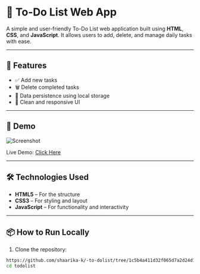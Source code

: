 # 📝 To-Do List Web App

A simple and user-friendly To-Do List web application built using **HTML**, **CSS**, and **JavaScript**. It allows users to add, delete, and manage daily tasks with ease.

---

## 🚀 Features

- ✅ Add new tasks
- 🗑️ Delete completed tasks
- 💾 Data persistence using local storage
- 🎨 Clean and responsive UI

---

## 📸 Demo

![Screenshot](![image](https://github.com/user-attachments/assets/44022a02-3937-4f04-bfa5-43c7c7607c3e)
)

Live Demo: [Click Here](https://github.com/shaarika-k/-to-dolist/tree/1c5b4a411d32f065d7a2d24d1d211128b5d8a607/todolist) 

---

## 🛠️ Technologies Used

- **HTML5** – For the structure
- **CSS3** – For styling and layout
- **JavaScript** – For functionality and interactivity

---

## 📦 How to Run Locally

1. Clone the repository:

```bash
https://github.com/shaarika-k/-to-dolist/tree/1c5b4a411d32f065d7a2d24d1d211128b5d8a607/todolist
cd todolist
